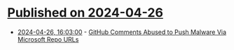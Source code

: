 # [Published on 2024-04-26](index.md)

* [2024-04-26, 16:03:00](https://soylentnews.org/article.pl?sid=24/04/25/1453259&from=rss) - [GitHub Comments Abused to Push Malware Via Microsoft Repo URLs](https://soylentnews.org/article.pl?sid=24/04/25/1453259&from=rss)
